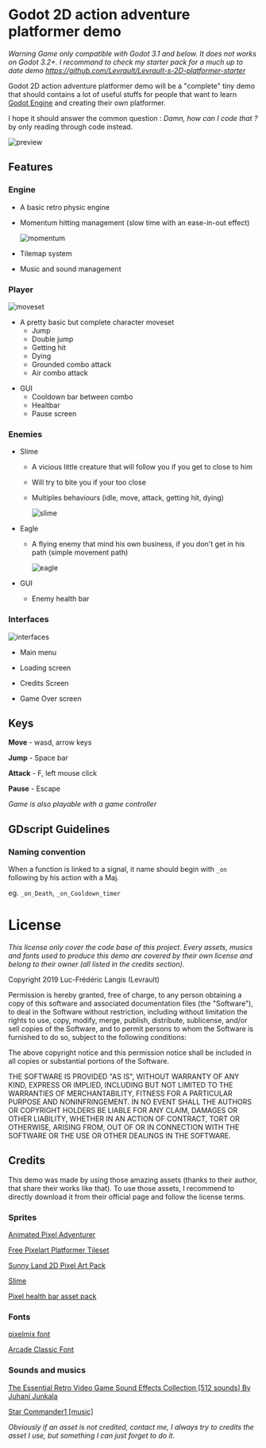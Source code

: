 # Godot 2D action adventure platformer demo

*Warning Game only compatible with Godot 3.1 and below. It does not works on Godot 3.2+. I recommand to check my starter pack for a much up to date demo https://github.com/Levrault/Levrault-s-2D-platformer-starter*


Godot 2D action adventure platformer demo will be a "complete" tiny demo that should contains a lot of useful stuffs for people that want to learn [Godot Engine](https://godotengine.org/) and creating their own platformer. 

I hope it should answer the common question : _Damn, how can I code that ?_ by only reading through code instead.

![preview](./images/preview.gif)

## Features

### Engine

- A basic retro physic engine

- Momentum hitting management (slow time with an ease-in-out effect)

  ![momentum](./images/momentum.gif)

- Tilemap system

- Music and sound management

### Player

![moveset](./images/moveset.gif)

- A pretty basic but complete character moveset
  - Jump
  - Double jump
  - Getting hit
  - Dying
  - Grounded combo attack
  - Air combo attack

* GUI
  * Cooldown bar between combo
  * Healtbar
  * Pause screen

### Enemies

- Slime
  - A vicious little creature that will follow you if you get to close to him
  
  - Will try to bite you if your too close
  
  - Multiples behaviours (idle, move, attack, getting hit, dying)
  
    ![slime](./images/slime.gif)
  
- Eagle
  
  - A flying enemy that mind his own business, if you don't get in his path (simple movement path)
  
    ![eagle](./images/eagle.gif)
  
- GUI
  
  - Enemy health bar

### Interfaces

![interfaces](./images/interfaces.gif)

- Main menu

- Loading screen 

- Credits Screen

- Game Over screen

  

## Keys

**Move** - wasd, arrow keys

**Jump** - Space bar

**Attack** - F, left mouse click

**Pause** - Escape

*Game is also playable with a game controller*

## GDscript Guidelines

### Naming convention

When a function is linked to a signal, it name should begin with `_on` following by his action with a Maj.

eg. `_on_Death`, `_on_Cooldown_timer`



# License

*This license only cover the code base of this project. Every assets, musics and fonts used to produce this demo are covered by their own license and belong to their owner (all listed in the credits section).* 

Copyright 2019 Luc-Frédéric Langis (Levrault)

Permission is hereby granted, free of charge, to any person obtaining a copy of this software and associated documentation files (the "Software"), to deal in the Software without restriction, including without limitation the rights to use, copy, modify, merge, publish, distribute, sublicense, and/or sell copies of the Software, and to permit persons to whom the Software is furnished to do so, subject to the following conditions:

The above copyright notice and this permission notice shall be included in all copies or substantial portions of the Software.

THE SOFTWARE IS PROVIDED "AS IS", WITHOUT WARRANTY OF ANY KIND, EXPRESS OR IMPLIED, INCLUDING BUT NOT LIMITED TO THE WARRANTIES OF MERCHANTABILITY, FITNESS FOR A PARTICULAR PURPOSE AND NONINFRINGEMENT. IN NO EVENT SHALL THE AUTHORS OR COPYRIGHT HOLDERS BE LIABLE FOR ANY CLAIM, DAMAGES OR OTHER LIABILITY, WHETHER IN AN ACTION OF CONTRACT, TORT OR OTHERWISE, ARISING FROM, OUT OF OR IN CONNECTION WITH THE SOFTWARE OR THE USE OR OTHER DEALINGS IN THE SOFTWARE.



## Credits

This demo was made by using those amazing assets (thanks to their author, that share their works like that). To use those assets, I recommend to directly download it from their official page and follow the license terms. 



### Sprites

[Animated Pixel Adventurer](https://rvros.itch.io/animated-pixel-hero) 

[Free Pixelart Platformer Tileset](https://aamatniekss.itch.io/free-pixelart-platformer-tileset) 

[Sunny Land 2D Pixel Art Pack](https://ansimuz.itch.io/sunny-land-pixel-game-art)

[Slime](https://rvros.itch.io/pixel-art-animated-slime)

[Pixel health bar asset pack](https://adwitr.itch.io/pixel-health-bar-asset-pack) 



### Fonts

[pixelmix font](https://www.dafont.com/fr/pixelmix.font)

[Arcade Classic Font](https://www.1001fonts.com/arcadeclassic-font.html#more) 



### Sounds and musics

[The Essential Retro Video Game Sound Effects Collection [512 sounds] By Juhani Junkala](https://opengameart.org/content/512-sound-effects-8-bit-style) 

[Star Commander1 [music]](https://www.dl-sounds.com/royalty-free/star-commander1)



*Obviously if an asset is not credited, contact me, I always try to credits the asset I use, but something I can just forget to do it.*
